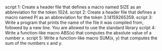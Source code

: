 script 1: Create a header file that defines a macro named SIZE as an abbreviation for the token 1024.
script 2: Create a header file that defines a macro named PI as an abbreviation for the token 3.14159265359.
script 3: Write a program that prints the name of the file it was compiled from, followed by a new line.
You are allowed to use the standard library
script 4: Write a function-like macro ABS(x) that computes the absolute value of a number x.
script 5: Write a function-like macro SUM(x, y) that computes the sum of the numbers x and y.
